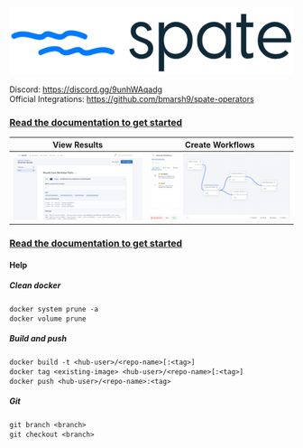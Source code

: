 <p align="center">
  <img height="120px" src="https://github.com/bmarsh9/spate/raw/de65a206015f1119db5981f21fc3974b8a8c8c7f/app/static/img/spate_full.PNG" alt="Logo"/>
</p>

Discord: https://discord.gg/9unhWAqadg  
Official Integrations: https://github.com/bmarsh9/spate-operators

### [Read the documentation to get started](https://bmarsh9.github.io/spate/)

View Results           |  Create Workflows
:-------------------------:|:-------------------------:
![](https://github.com/bmarsh9/spate/blob/7947fa3e00af25916b7c551e787ea58e7c133a70/app/static/img/spate_dash1.PNG)  |  ![](https://github.com/bmarsh9/spate/blob/7947fa3e00af25916b7c551e787ea58e7c133a70/app/static/img/spate_dash2.PNG)

### [Read the documentation to get started](https://bmarsh9.github.io/spate/)

#### Help

##### Clean docker  
`docker system prune -a`  
`docker volume prune`

##### Build and push  
`docker build -t <hub-user>/<repo-name>[:<tag>]`  
`docker tag <existing-image> <hub-user>/<repo-name>[:<tag>]`  
`docker push <hub-user>/<repo-name>:<tag>`

##### Git  
`git branch <branch>`  
`git checkout <branch>`  
